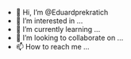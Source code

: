 - 👋 Hi, I’m @Eduardprekratich
- 👀 I’m interested in ...
- 🌱 I’m currently learning ...
- 💞️ I’m looking to collaborate on ...
- 📫 How to reach me ...

<!---
Eduardprekratich/Eduardprekratich is a ✨ special ✨ repository because its `README.md` (this file) appears on your GitHub profile.
You can click the Preview link to take a look at your changes.
--->
